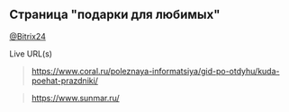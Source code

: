 ## Страница "подарки для любимых"
[@Bitrix24](https://coraldigital.bitrix24.ru/company/personal/user/1265/tasks/task/view/86129/)

Live URL(s)
> <https://www.coral.ru/poleznaya-informatsiya/gid-po-otdyhu/kuda-poehat-prazdniki/>

> <https://www.sunmar.ru/>
